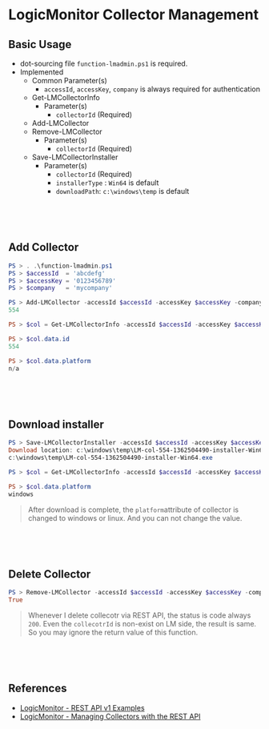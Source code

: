 LogicMonitor Collector Management
============================

## Basic Usage

* dot-sourcing file `function-lmadmin.ps1` is required.
* Implemented
  * Common Parameter(s)
    * `accessId`, `accessKey`, `company`  is always required for authentication
  * Get-LMCollectorInfo
    * Parameter(s)
      * `collectorId` (Required)
  * Add-LMCollector
  * Remove-LMCollector
    * Parameter(s)
      - `collectorId` (Required)
  * Save-LMCollectorInstaller
    * Parameter(s)
      - `collectorId` (Required)
      - `installerType` : `Win64` is default
      - `downloadPath`:  `c:\windows\temp` is default

​    

​    


## Add Collector

```PowerShell
PS > . .\function-lmadmin.ps1
PS > $accessId  = 'abcdefg'
PS > $accessKey = '0123456789'
PS > $company   = 'mycompany'

PS > Add-LMCollector -accessId $accessId -accessKey $accessKey -company $company
554

PS > $col = Get-LMCollectorInfo -accessId $accessId -accessKey $accessKey -company $company -collectorId 554

PS > $col.data.id
554

PS > $col.data.platform
n/a

```

​    

​    

## Download installer

```PowerShell
PS > Save-LMCollectorInstaller -accessId $accessId -accessKey $accessKey -company $company -collectorId 554
Download location: c:\windows\temp\LM-col-554-1362504490-installer-Win64.exe
c:\windows\temp\LM-col-554-1362504490-installer-Win64.exe

PS > $col = Get-LMCollectorInfo -accessId $accessId -accessKey $accessKey -company $company -collectorId 554

PS > $col.data.platform
windows

```

>  After download is complete, the `platform`attribute of collector is changed to windows or linux. And you can not change the value.

​    

​    

## Delete Collector

```PowerShell
PS > Remove-LMCollector -accessId $accessId -accessKey $accessKey -company $company -collectorId 554
True
```

> Whenever I delete collecotr via REST API,  the status is code always `200`.  Even the `collecotrId` is non-exist on LM side, the result is same. So you may ignore the return value of this function.

​    

​    

## References

* [LogicMonitor - REST API v1 Examples](https://www.logicmonitor.com/support/rest-api-developers-guide/v1/rest-api-v1-examples/)
* [LogicMonitor - Managing Collectors with the REST API](https://www.logicmonitor.com/support/rest-api-developers-guide/v1/collectors/)

